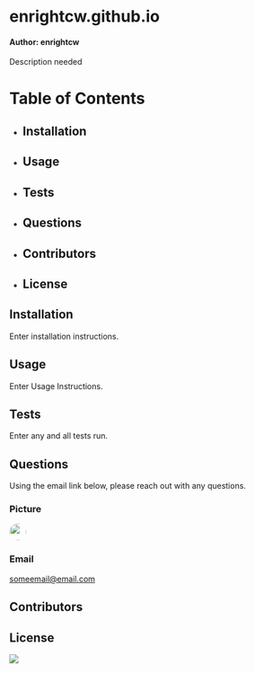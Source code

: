 
# enrightcw.github.io
#### Author: enrightcw

Description needed

# Table of Contents
* ## Installation
* ## Usage
* ## Tests
* ## Questions
* ## Contributors
* ## License

## Installation

Enter installation instructions.

## Usage

Enter Usage Instructions.

## Tests

Enter any and all tests run.

## Questions

Using the email link below, please reach out with any questions.

### Picture
<img src="https://avatars2.githubusercontent.com/u/58670012?v=4" width="30" style="border-radius: 15px">

### Email 
someemail@email.com

## Contributors



## License

<img src="https://img.shields.io/github/license/enrightcw/enrightcw.github.io">
